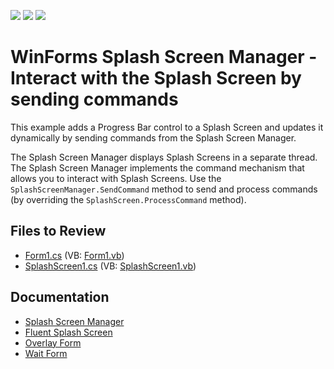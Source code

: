 <!-- default badges list -->
![](https://img.shields.io/endpoint?url=https://codecentral.devexpress.com/api/v1/VersionRange/128621464/13.1.4%2B)
[![](https://img.shields.io/badge/Open_in_DevExpress_Support_Center-FF7200?style=flat-square&logo=DevExpress&logoColor=white)](https://supportcenter.devexpress.com/ticket/details/E3576)
[![](https://img.shields.io/badge/📖_How_to_use_DevExpress_Examples-e9f6fc?style=flat-square)](https://docs.devexpress.com/GeneralInformation/403183)
<!-- default badges end -->

# WinForms Splash Screen Manager - Interact with the Splash Screen by sending commands

This example adds a Progress Bar control to a Splash Screen and updates it dynamically by sending commands from the Splash Screen Manager.

The Splash Screen Manager displays Splash Screens in a separate thread. The Splash Screen Manager implements the command mechanism that allows you to interact with Splash Screens. Use the `SplashScreenManager.SendCommand` method to send and process commands (by overriding the `SplashScreen.ProcessCommand` method).

## Files to Review

* [Form1.cs](./CS/Form1.cs) (VB: [Form1.vb](./VB/Form1.vb))
* [SplashScreen1.cs](./CS/SplashScreen1.cs) (VB: [SplashScreen1.vb](./VB/SplashScreen1.vb))

## Documentation

* [Splash Screen Manager](https://docs.devexpress.com/WindowsForms/10826/controls-and-libraries/forms-and-user-controls/splash-screen-manager)
* [Fluent Splash Screen](https://docs.devexpress.com/WindowsForms/401719/controls-and-libraries/forms-and-user-controls/splash-screen-manager/fluent-splash-screen)
* [Overlay Form](https://docs.devexpress.com/WindowsForms/120029/controls-and-libraries/forms-and-user-controls/splash-screen-manager/overlay-form)
* [Wait Form](https://docs.devexpress.com/WindowsForms/10824/controls-and-libraries/forms-and-user-controls/splash-screen-manager/wait-form)





